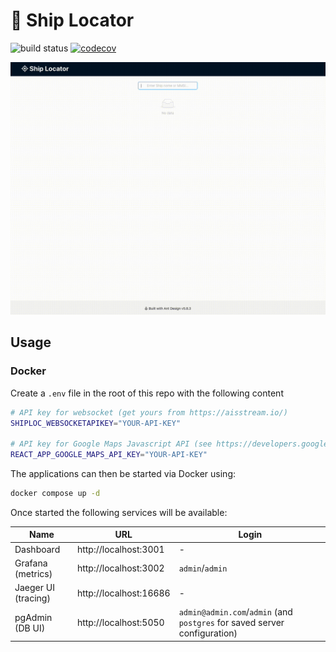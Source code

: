 # 🚢 Ship Locator

![build status](https://github.com/mikeewhite/ship-locator/actions/workflows/go.yml/badge.svg) [![codecov](https://codecov.io/gh/mikeewhite/ports-service/graph/badge.svg?token=BVGJXYFWCC)](https://codecov.io/gh/mikeewhite/ports-service)

![](https://github.com/mikeewhite/ship-locator/blob/main/images/demo.gif)

## Usage

### Docker
Create a `.env` file in the root of this repo with the following content
```bash
# API key for websocket (get yours from https://aisstream.io/)
SHIPLOC_WEBSOCKETAPIKEY="YOUR-API-KEY" 

# API key for Google Maps Javascript API (see https://developers.google.com/maps/documentation/javascript/get-api-key)
REACT_APP_GOOGLE_MAPS_API_KEY="YOUR-API-KEY"
```
The applications can then be started via Docker using:
```bash
docker compose up -d
```

Once started the following services will be available:

| Name                | URL                   | Login                                                                     |
|---------------------|-----------------------|---------------------------------------------------------------------------|
| Dashboard           | http://localhost:3001 | -                                                                         |
| Grafana (metrics)   | http://localhost:3002 | `admin`/`admin`                                                           |
| Jaeger UI (tracing) | http://localhost:16686 | -                                                                         |
| pgAdmin (DB UI)     | http://localhost:5050 | `admin@admin.com`/`admin` (and `postgres` for saved server configuration) | 